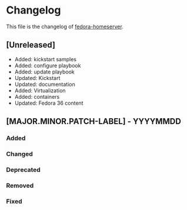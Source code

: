 <!--
reference: https://keepachangelog.com
-->

# Changelog

This file is the changelog of [fedora-homeserver](https://github.com/dschier-wtd/fedora-homeserver).

## [Unreleased]

- Added: kickstart samples
- Added: configure playbook
- Added: update playbook
- Updated: Kickstart
- Updated: documentation
- Added: Virtualization
- Added: containers
- Updated: Fedora 36 content

## [MAJOR.MINOR.PATCH-LABEL] - YYYYMMDD

<!--
Describe the purpose of this release.
Each of the below sections should contain the links to the fixed issues.
-->

### Added

<!--
Section for new Features and Additions.
Most likely a MINOR or MAJOR update.
-->

### Changed

<!--
Changed Behavior in API or Application.
Most likely a MAJOR update.
-->

### Deprecated

<!--
Deprecation, which will be removed in a future release.
The future release must be mentioned.
-->

### Removed

<!--
Removals or Deletions, which were deprecated beforehand.
Most likely a Minor or Major update.
-->

### Fixed

<!--
Bugfixes or other minor fixes.
Most likely a patch.
-->
